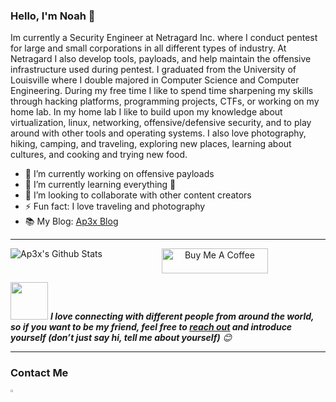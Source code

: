 ### Hello, I'm Noah 👋
  
Im currently a Security Engineer at Netragard Inc. where I conduct pentest for large and small corporations in all different types of industry. At Netragard I also develop tools, payloads, and help maintain the offensive infrastructure used during pentest. I graduated from the University of Louisville where I double majored in Computer Science and Computer Engineering. During my free time I like to spend time sharpening my skills through hacking platforms, programming projects, CTFs, or working on my home lab. In my home lab I like to build upon my knowledge about virtualization, linux, networking, offensive/defensive security, and to play around with other tools and operating systems. I also love photography, hiking, camping, and traveling, exploring new places, learning about cultures, and cooking and trying new food.

- 🔭 I’m currently working on offensive payloads
- 🌱 I’m currently learning everything 🤣
- 👯 I’m looking to collaborate with other content creators
- ⚡ Fun fact: I love traveling and photography
- 📚 My Blog: [Ap3x Blog](https://ap3x.github.io/) 

----

<img align="left" alt="Ap3x's Github Stats" src="https://github-readme-stats.vercel.app/api?username=Ap3x&show_icons=true&hide_border=true" />                   

<p align="center">
<a href="https://www.buymeacoffee.com/Ap3x" target="_blank"><img src="https://cdn.buymeacoffee.com/buttons/default-white.png" alt="Buy Me A Coffee" height="40" width="170" ></a>

<!-- Feel free to reach out and introduce yourself :D-->
<img src="https://media.giphy.com/media/LnQjpWaON8nhr21vNW/giphy.gif" width="60"> <em><b>I love connecting with different people from around the world, so if you want to be my friend, feel free to <a href="https://www.linkedin.com/in/noahtongate/">reach out</a> and introduce yourself (don’t just say hi, tell me about yourself)</b> 😊 </em>

</p>

----
### Contact Me
<!--<img src="https://github.com/Ap3x/Ap3x/blob/main/images/connected.gif" width="350" height="200" />-->

[<img src="https://img.icons8.com/color/48/000000/linkedin.png" width="3.5%"/>](https://www.linkedin.com/in/noahtongate/)
